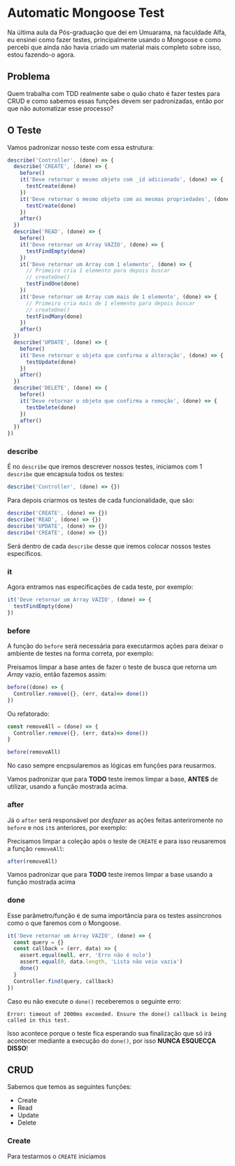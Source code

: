 # Automatic Mongoose Test

Na última aula da Pós-graduação que dei em Umuarama, na faculdade Alfa, eu ensinei como fazer testes, principalmente usando o Mongoose e como percebi que ainda não havia criado um material mais completo sobre isso, estou fazendo-o agora.

## Problema

Quem trabalha com TDD realmente sabe o quão chato é fazer testes para CRUD e como sabemos essas funções devem ser padronizadas, então por que não automatizar esse processo?

## O Teste

Vamos padronizar nosso teste com essa estrutura:

```js
describe('Controller', (done) => {
  describe('CREATE', (done) => {
    before()
    it('Deve retornar o mesmo objeto com _id adicionado', (done) => {
      testCreate(done)
    })
    it('Deve retornar o mesmo objeto com as mesmas propriedades', (done) => {
      testCreate(done)
    })
    after()
  })
  describe('READ', (done) => {
    before()
    it('Deve retornar um Array VAZIO', (done) => {
      testFindEmpty(done)
    })
    it('Deve retornar um Array com 1 elemento', (done) => {
      // Primeiro cria 1 elemento para depois buscar
      // createOne()
      testFindOne(done)
    })
    it('Deve retornar um Array com mais de 1 elemento', (done) => {
      // Primeiro cria mais de 1 elemento para depois buscar
      // createOne()
      testFindMany(done)
    })
    after()
  })
  describe('UPDATE', (done) => {
    before()
    it('Deve retornar o objeto que confirma a alteração', (done) => {
      testUpdate(done)
    })
    after()
  })
  describe('DELETE', (done) => {
    before()
    it('Deve retornar o objeto que confirma a remoção', (done) => {
      testDelete(done)
    })
    after()
  })
}) 
```

### describe

É no `describe` que iremos descrever nossos testes, iniciamos com 1 `describe` que encapsula todos os testes:

```js
describe('Controller', (done) => {})
```

Para depois criarmos os testes de cada funcionalidade, que são:

```js
describe('CREATE', (done) => {})
describe('READ', (done) => {})
describe('UPDATE', (done) => {})
describe('CREATE', (done) => {})
```

Será dentro de cada `describe` desse que iremos colocar nossos testes específicos.

### it

Agora entramos nas especificações de cada teste, por exemplo:

```js
it('Deve retornar um Array VAZIO', (done) => {
  testFindEmpty(done)
})
```

### before

A função do `before` será necessária para executarmos ações para deixar o ambiente de testes na forma correta, por exemplo:

Preisamos limpar a base antes de fazer o teste de busca que retorna um *Array* vazio, então fazemos assim:

```js
before((done) => {
  Controller.remove({}, (err, data)=> done())
})
```

Ou refatorado:

```js
const removeAll = (done) => {
  Controller.remove({}, (err, data)=> done())
}

before(removeAll)
```

No caso sempre encpsularemos as lógicas em funções para reusarmos.

Vamos padronizar que para **TODO** teste iremos limpar a base, **ANTES** de utilizar, usando a função mostrada acima.

### after

Já o `after` será responsável por *desfazer* as ações feitas anteriromente no `before` e nos `it`s anteriores, por exemplo:

Precisamos limpar a coleção após o teste de `CREATE` e para isso reusaremos a função `removeAll`:

```js
after(removeAll)
```

Vamos padronizar que para **TODO** teste iremos limpar a base usando a função mostrada acima

### done

Esse parâmetro/função é de suma importãncia para os testes assíncronos como o que faremos com o Mongoose.

```js
it('Deve retornar um Array VAZIO', (done) => {
  const query = {}
  const callback = (err, data) => {
    assert.equal(null, err, 'Erro não é nulo')
    assert.equal(0, data.length, 'Lista não veio vazia')
    done()
  }
  Controller.find(query, callback)
})
```

Caso eu não execute o `done()` receberemos o seguinte erro:

```
Error: timeout of 2000ms exceeded. Ensure the done() callback is being called in this test.
```

Isso acontece porque o teste fica esperando sua finalização que só irá acontecer mediante a execução do `done()`, por isso **NUNCA ESQUECÇA DISSO**!

## CRUD

Sabemos que temos as seguintes funções:

- Create
- Read
- Update
- Delete


### Create

Para testarmos o `CREATE` iniciamos

